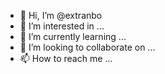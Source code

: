 - 👋 Hi, I’m @extranbo
- 👀 I’m interested in ...
- 🌱 I’m currently learning ...
- 💞️ I’m looking to collaborate on ...
- 📫 How to reach me ...

<!---
extranbo/extranbo is a ✨ special ✨ repository because its `README.md` (this file) appears on your GitHub profile.
You can click the Preview link to take a look at your changes.
--->
